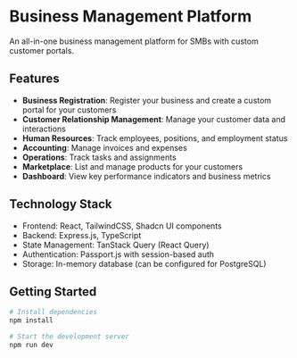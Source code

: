 # Business Management Platform

An all-in-one business management platform for SMBs with custom customer portals.

## Features

- **Business Registration**: Register your business and create a custom portal for your customers
- **Customer Relationship Management**: Manage your customer data and interactions
- **Human Resources**: Track employees, positions, and employment status
- **Accounting**: Manage invoices and expenses
- **Operations**: Track tasks and assignments
- **Marketplace**: List and manage products for your customers
- **Dashboard**: View key performance indicators and business metrics

## Technology Stack

- Frontend: React, TailwindCSS, Shadcn UI components
- Backend: Express.js, TypeScript
- State Management: TanStack Query (React Query)
- Authentication: Passport.js with session-based auth
- Storage: In-memory database (can be configured for PostgreSQL)

## Getting Started

```bash
# Install dependencies
npm install

# Start the development server
npm run dev
```